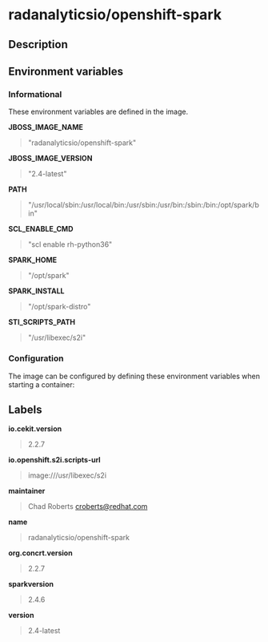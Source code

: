 # radanalyticsio/openshift-spark

## Description




## Environment variables

### Informational

These environment variables are defined in the image.

__JBOSS_IMAGE_NAME__
>"radanalyticsio/openshift-spark"

__JBOSS_IMAGE_VERSION__
>"2.4-latest"

__PATH__
>"/usr/local/sbin:/usr/local/bin:/usr/sbin:/usr/bin:/sbin:/bin:/opt/spark/bin"

__SCL_ENABLE_CMD__
>"scl enable rh-python36"

__SPARK_HOME__
>"/opt/spark"

__SPARK_INSTALL__
>"/opt/spark-distro"

__STI_SCRIPTS_PATH__
>"/usr/libexec/s2i"


### Configuration

The image can be configured by defining these environment variables
when starting a container:



## Labels

__io.cekit.version__
> 2.2.7

__io.openshift.s2i.scripts-url__
> image:///usr/libexec/s2i

__maintainer__
> Chad Roberts <croberts@redhat.com>

__name__
> radanalyticsio/openshift-spark

__org.concrt.version__
> 2.2.7

__sparkversion__
> 2.4.6

__version__
> 2.4-latest


